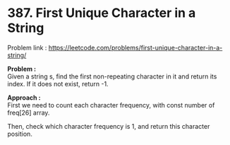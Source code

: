 # 387. First Unique Character in a String

Problem link : https://leetcode.com/problems/first-unique-character-in-a-string/

**Problem :**<br>
Given a string s, find the first non-repeating character in it and return its index. If it does not exist, return -1.<br>

**Approach :**<br>
First we need to count each character frequency, with const number of freq[26] array.<br>

Then, check which character frequency is 1, and return this character position.<br>
